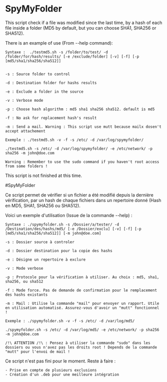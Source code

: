 # SpyMyFolder

This script check if a file was modified since the last time, by a hash of each file inside a folder (MD5 by default, but you can choose SHA1, SHA256 or SHA512).

There is an example of use (From --help command): 

	Syntaxe :  ./testmd5.sh -s /folder/to/test/ -d /folder/for/hash/results/ [-e /exclude/folder] [-v] [-f] [-p [md5/sha1/sha256/sha512]]


	-s : Source folder to control
    
	-d : Destination folder for hashs results
 	  
	-e : Exclude a folder in the source
	  
	-v : Verbose mode
		
	-p : Choose hash algorithm : md5 sha1 sha256 sha512. default is md5
		
	-f : No ask for replacement hash's result
	
	-m : Send a mail. Warning : This script use mutt because mailx dosen't accept attachement
	
	Exemple : ./testmd5.sh -v -f -s /etc/ -d /var/log/spymyfolder/

	./testmd5.sh -s /etc/ -d /var/log/spymyfolder/ -e /etc/network/ -p sha256 -m john@doe.com
	
	Warning : Remember to use the sudo command if you haven't root access from some folders !


This script is not finished at this time.

#SpyMyFolder

Ce script permet de vérifier si un fichier a été modifié depuis la dernière vérification, par un hash de chaque fichiers dans un repertoire donné (Hash en MD5, SHA1, SHA256 ou SHA512).

Voici un exemple d'utilisation (Issue de la commande --help) :

	Syntaxe : ./spymyfolder.sh -s /Dossier/a/tester/ -d /Destination/des/hashs/md5/ [-e /Dossier/exclu] [-v] [-f] [-p [md5/sha1/sha256/sha512]] [-m john@doe.com]

	-s : Dossier source à controler

	-d : Dossier destination pour la copie des hashs

	-e : Désigne un repertoire à exclure

	-v : Mode verbose

	-p : Protocole pour la vérification à utiliser. Au choix : md5, sha1, sha256, ou sha512

	-f : Mode force. Pas de demande de confirmation pour le remplacement des hashs existants

	-m : Mail : Utilise la commande "mail" pour envoyer un rapport. Utile en utilisation automatisé. Assurez-vous d'avoir un "mutt" fonctionnel !

	Exemple : ./spymyfolder.sh -v -f -s /etc/ -d /var/log/md5/

	./spymyfolder.sh -s /etc/ -d /var/log/md5/ -e /etc/network/ -p sha256 -m john@doe.com

	/!\ ATTENTION /!\ : Pensez à utiliser la commande "sudo" dans les dossiers ou vous n'avez pas les droits root ! Depends de la commande "mutt" pour l'envoi de mail !


Ce script n'est pas fini pour le moment. Reste à faire :

	- Prise en compte de plusieurs exclusions
	- Création d'un .deb pour une meilleure intégration
